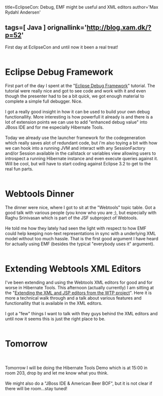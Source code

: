 title=EclipseCon: Debug, EMF might be useful and XML editors
author='Max Rydahl Andersen'

tags=[ Java ]
orignallink='http://blog.xam.dk/?p=52'
---
<div>
<p>First day at EclipseCon and until now it been a real treat!
<br><br></p>
<h1>Eclipse Debug Framework</h1>
First part of the day I spent at the "<a href="http://www.eclipsecon.org/2006/Sub.do?id=30">Eclipse Debug Framework</a>" tutorial. The tutorial were really nice and got to see code and work with it and even though the presenter had to be a bit quick, we got enough material to complete a simple full debugger. Nice.
<br><br>
I got a really good insight in how it can be used to build your own debug functionallity.
More interesting is how powerfull it already is and there is a lot of extension points we can use to add "enhanced debug value" into JBoss IDE and for me especially Hibernate Tools. 
<br><br>
Today we already use the launcher framework for the codegeneration which really saves alot of redundant code, but
i'm also toying a bit with how we can hook into a running JVM and interact with any SessionFactory and/or Session available in the callstack or variables view allowing users to introspect a running Hibernate instance and even execute queries against it. Will be cool, but will have to start coding against Eclipse 3.2 to get to the real fun parts.
<br><br><h1>Webtools Dinner</h1>
The dinner were nice, where I got to sit at the "Webtools" topic table. Got a good talk with various people (you know who you are ;), but especially with Raghu Srinivasan which is part of the JSF subproject of Webtools. 
<br><br>
He told me how they lately had seen the light with respect to how EMF could help keeping non-text representations in sync with a underlying XML model without too much hassle. That is the first good argument I have heard for actually using EMF (besides the typical "everybody uses it" argument). 
<br><br><h1>Extending Webtools XML Editors</h1>
I've been extending and using the Webtools XML editors for good and for worse in Hibernate Tools. This afternoon (actually currently) I am sitting at the "<a href="http://www.eclipsecon.org/2006/Sub.do?id=186">Extending the XML and JSP editors from the WTP project</a>". Here it is more a technical walk through and a talk about various features and functionallity that is available in the XML editors.
<br><br>
I got a "few" things I want to talk with they guys behind the XML editors and until now it seems this is just the right place to be.
<br><br><h1>Tomorrow</h1>
<br><br>
Tomorrow I will be doing the Hibernate Tools Demo which is at 15:00 in room 203, drop by and let me know what you think.
<br><br>
We might also do a "JBoss IDE &amp; American Beer BOF", but it is not clear if there will be room...stay tuned!
<br><br><br><br><br><br>
</div>
